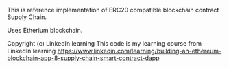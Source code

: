 This is reference implementation of ERC20 compatible blockchain contract Supply Chain.

Uses Etherium blockchain. 




Copyright (c) LinkedIn learning
This code is my learning course from LinkedIn learning https://www.linkedin.com/learning/building-an-ethereum-blockchain-app-8-supply-chain-smart-contract-dapp
